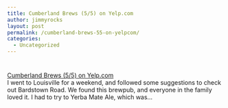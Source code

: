 ```yaml
---
title: Cumberland Brews (5/5) on Yelp.com
author: jimmyrocks
layout: post
permalink: /cumberland-brews-55-on-yelpcom/
categories:
  - Uncategorized
---
```

# 

[Cumberland Brews (5/5) on Yelp.com][1]  
I went to Louisville for a weekend, and followed some suggestions to check out Bardstown Road. We found this brewpub, and everyone in the family loved it. I had to try to Yerba Mate Ale, which was…

 [1]: http://www.yelp.com/biz/cumberland-brews-louisville#hrid:kcYQZQ9BFeFv2p4Cib5u1Q